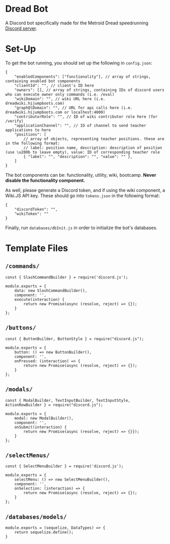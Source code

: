 # Dread Bot
A Discord bot specifically made for the Metroid Dread speedrunning [Discord server](https://discord.gg/BdmYr5TRGT).

# Set-Up
To get the bot running, you should set up the following in `config.json`:
```
{
	"enabledComponents": ["functionality"], // array of strings, containing enabled bot components
	"clientId": "", // client's ID here
	"owners": [], // array of strings, containing IDs of discord users who can execute owner only commands (i.e. /eval)
	"wikiDomain": "", // wiki URL here (i.e. dreadwiki.hijumpboots.com)
	"graphQlDomain": "", // URL for api calls here (i.e. dreadwiki.hijumpboots.com or localhost:4000)
	"contributorRole": "", // ID of wiki contributor role here (for /verify)
	"applicationChannel": "", // ID of channel to send teacher applications to here
	"positions": [
		// array of objects, representing teacher positions. these are in the following format:
		// label: position name, description: description of position (use \u200b to leave empty), value: ID of corresponding teacher role
		{ "label": "", "description": "", "value": "" },
	]
}
```
The bot components can be: functionality, utility, wiki, bootcamp. **Never disable the functionality component.**

As well, please generate a Discord token, and if using the wiki component, a Wiki.JS API key. These should go into `tokens.json` in the following format:
```
{
    "discordToken": "",
    "wikiToken": ""
}
```
Finally, run `databases/dbInit.js` in order to initialize the bot's databases.

# Template Files
## `/commands/`
```
const { SlashCommandBuilder } = require('discord.js');

module.exports = {
    data: new SlashCommandBuilder(),
    component: '',
    execute(interaction) {
        return new Promise(async (resolve, reject) => {});
    }
};
```

## `/buttons/`
```
const { ButtonBuilder, ButtonStyle } = require("discord.js");

module.exports = {
    button: () => new ButtonBuilder(),
    component: '',
    onPressed: (interaction) => {
        return new Promise(async (resolve, reject) => {});
    }
};
```

## `/modals/`
```
const { ModalBuilder, TextInputBuilder, TextInputStyle, ActionRowBuilder } = require("discord.js");

module.exports = {
    modal: new ModalBuilder(),
    component: '',
    onSubmit(interaction) {
        return new Promise(async (resolve, reject) => {}});
    }
};
```

## `/selectMenus/`
```
const { SelectMenuBuilder } = require('discord.js');

module.exports = {
    selectMenu: () => new SelectMenuBuilder(),
    component: '',
    onSelection: (interaction) => {
        return new Promise(async (resolve, reject) => {});
    }
};

```

## `/databases/models/`
```
module.exports = (sequelize, DataTypes) => {
    return sequelize.define();
}
```
